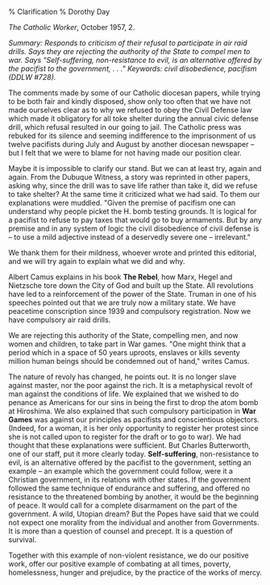 % Clarification
% Dorothy Day

*The Catholic Worker*, October 1957, 2.

*Summary: Responds to criticism of their refusal to participate in air
raid drills. Says they are rejecting the authority of the State to
compel men to war. Says "Self-suffering, non-resistance to evil, is an
alternative offered by the pacifist to the government, . . ." Keywords:
civil disobedience, pacifism (DDLW \#728).*

The comments made by some of our Catholic diocesan papers, while trying
to be both fair and kindly disposed, show only too often that we have
not made ourselves clear as to why we refused to obey the Civil Defense
law which made it obligatory for all toke shelter during the annual
civic defense drill, which refusal resulted in our going to jail. The
Catholic press was rebuked for its silence and seeming indifference to
the imprisonment of us twelve pacifists during July and August by
another diocesan newspaper – but I felt that we were to blame for not
having made our position clear.

Maybe it is impossible to clarify our stand. But we can at least try,
again and again. From the Dubuque Witness, a story was reprinted in
other papers, asking why, since the drill was to save life rather than
take it, did we refuse to take shelter? At the same time it criticized
what we had said. To them our explanations were muddled. "Given the
premise of pacifism one can understand why people picket the H. bomb
testing grounds. It is logical for a pacifist to refuse to pay taxes
that would go to buy armaments. But by any premise and in any system of
logic the civil disobedience of civil defense is – to use a mild
adjective instead of a deservedly severe one – irrelevant."

We thank them for their mildness, whoever wrote and printed this
editorial, and we will try again to explain what we did and why.

Albert Camus explains in his book **The Rebel**, how Marx, Hegel and
Nietzsche tore down the City of God and built up the State. All
revolutions have led to a reinforcement of the power of the State.
Truman in one of his speeches pointed out that we are truly now a
military state. We have peacetime conscription since 1939 and compulsory
registration. Now we have compulsory air raid drills.

We are rejecting this authority of the State, compelling men, and now
women and children, to take part in War games. "One might think that a
period which in a space of 50 years uproots, enslaves or kills seventy
million human beings should be condemned out of hand," writes Camus.

The nature of revoly has changed, he points out. It is no longer slave
against master, nor the poor against the rich. It is a metaphysical
revolt of man against the conditions of life. We explained that we
wished to do penance as Americans for our sins in being the first to
drop the atom bomb at Hiroshima. We also explained that such compulsory
participation in **War Games** was against our principles as pacifists
and conscientious objectors. (Indeed, for a woman, it is her only
opportunity to register her protest since she is not called upon to
register for the draft or to go to war). We had thought that these
explanations were sufficient. But Charles Butterworth, one of our staff,
put it more clearly today. **Self-suffering**, non-resistance to evil,
is an alternative offered by the pacifist to the government, setting an
example – an example which the government could follow, were it a
Christian government, in its relations with other states. If the
government followed the same technique of endurance and suffering, and
offered no resistance to the threatened bombing by another, it would be
the beginning of peace. It would call for a complete disarmament on the
part of the government. A wild, Utopian dream? But the Popes have said
that we could not expect one morality from the individual and another
from Governments. It is more than a question of counsel and precept. It
is a question of survival.

Together with this example of non-violent resistance, we do our positive
work, offer our positive example of combating at all times, poverty,
homelessness, hunger and prejudice, by the practice of the works of
mercy.
